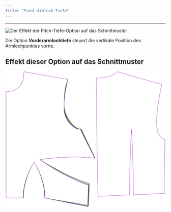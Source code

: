 ```yaml
---
title: "Front-Armloch-Tiefe"
---
```


---

![Der Effekt der Pitch-Tiefe-Option auf das Schnittmuster](sample.png)

Die Option **Vorderarmlochtiefe** steuert die vertikale Position des Armlochpunktes vorne.

## Effekt dieser Option auf das Schnittmuster

![Dieses Bild zeigt den Effekt dieser Option, indem es mehrere Varianten überlagert, die einen anderen Wert für diese Option haben](bella_frontarmholepitchdepth_sample.svg "Effekt dieser Option auf das Schnittmuster")
